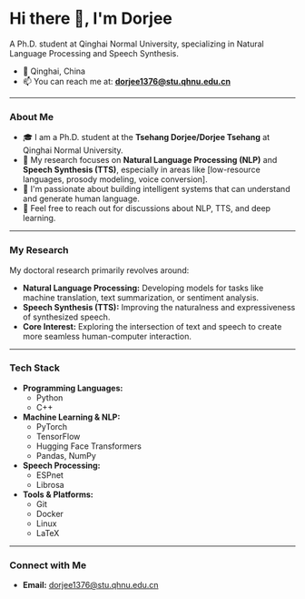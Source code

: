 # Hi there 👋, I'm Dorjee

A Ph.D. student at Qinghai Normal University, specializing in Natural Language Processing and Speech Synthesis.

- 📍 Qinghai, China
- 📫 You can reach me at: **dorjee1376@stu.qhnu.edu.cn**

---

### About Me

* 🎓 I am a Ph.D. student at the **Tsehang Dorjee/Dorjee Tsehang** at Qinghai Normal University.
* 🔭 My research focuses on **Natural Language Processing (NLP)** and **Speech Synthesis (TTS)**, especially in areas like [low-resource languages, prosody modeling, voice conversion].
* 🌱 I'm passionate about building intelligent systems that can understand and generate human language.
* 💬 Feel free to reach out for discussions about NLP, TTS, and deep learning.

---

### My Research

My doctoral research primarily revolves around:

* **Natural Language Processing:** Developing models for tasks like machine translation, text summarization, or sentiment analysis.
* **Speech Synthesis (TTS):** Improving the naturalness and expressiveness of synthesized speech.
* **Core Interest:** Exploring the intersection of text and speech to create more seamless human-computer interaction.

---

### Tech Stack

* **Programming Languages:**
    * Python
    * C++
* **Machine Learning & NLP:**
    * PyTorch
    * TensorFlow
    * Hugging Face Transformers
    * Pandas, NumPy
* **Speech Processing:**
    * ESPnet
    * Librosa
* **Tools & Platforms:**
    * Git
    * Docker
    * Linux
    * LaTeX

---

### Connect with Me

* **Email:** [dorjee1376@stu.qhnu.edu.cn](mailto:dorjee1376@stu.qhnu.edu.cn)
